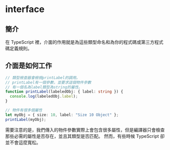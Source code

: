# interface

## 簡介

在 TypeScript 裡，介面的作用就是為這些類型命名和為你的程式碼或第三方程式碼定義規則。

## 介面是如何工作

```typescript
// 類型檢查器會檢視printLabel的調用。 
// printLabel有一個參數，並要求這個物件參數
// 有一個名為label類型為string的屬性。
function printLabel(labeledObj: { label: string }) {
  console.log(labeledObj.label);
}

// 物件有很多個屬性
let myObj = { size: 10, label: "Size 10 Object" };
printLabel(myObj);
```

需要注意的是，我們傳入的物件參數實際上會包含很多屬性，但是編譯器只會檢查那些必需的屬性是否存在，並且其類型是否匹配。 然而，有些時候 TypeScript 卻並不會這麼寬松。

